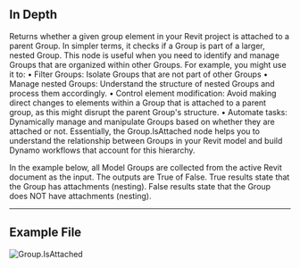 ## In Depth
Returns whether a given group element in your Revit project is attached to a parent Group.  In simpler terms, it checks if a Group is part of a larger, nested Group. This node is useful when you need to identify and manage Groups that are organized within other Groups. For example, you might use it to:
• Filter Groups: Isolate Groups that are not part of other Groups
• Manage nested Groups: Understand the structure of nested Groups and process them accordingly.
• Control element modification: Avoid making direct changes to elements within a Group that is attached to a parent group, as this might disrupt the parent Group's structure.
• Automate tasks: Dynamically manage and manipulate Groups based on whether they are attached or not.
Essentially, the Group.IsAttached node helps you to understand the relationship between Groups in your Revit model and build Dynamo workflows that account for this hierarchy.

In the example below, all Model Groups are collected from the active Revit document as the input.  The outputs are True of False.  True results state that the Group has attachments (nesting).  False results state that the Group does NOT have attachments (nesting).

___
## Example File

![Group.IsAttached](./Revit.Elements.Group.IsAttached_img.jpg)
